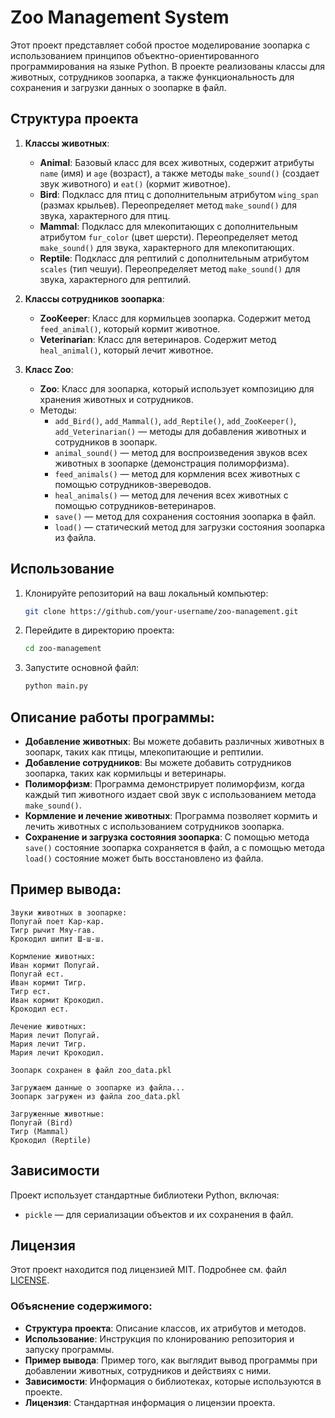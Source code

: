 # Zoo Management System

Этот проект представляет собой простое моделирование зоопарка с использованием принципов объектно-ориентированного программирования на языке Python. В проекте реализованы классы для животных, сотрудников зоопарка, а также функциональность для сохранения и загрузки данных о зоопарке в файл.

## Структура проекта

1. **Классы животных**:
    - **Animal**: Базовый класс для всех животных, содержит атрибуты `name` (имя) и `age` (возраст), а также методы `make_sound()` (создает звук животного) и `eat()` (кормит животное).
    - **Bird**: Подкласс для птиц с дополнительным атрибутом `wing_span` (размах крыльев). Переопределяет метод `make_sound()` для звука, характерного для птиц.
    - **Mammal**: Подкласс для млекопитающих с дополнительным атрибутом `fur_color` (цвет шерсти). Переопределяет метод `make_sound()` для звука, характерного для млекопитающих.
    - **Reptile**: Подкласс для рептилий с дополнительным атрибутом `scales` (тип чешуи). Переопределяет метод `make_sound()` для звука, характерного для рептилий.

2. **Классы сотрудников зоопарка**:
    - **ZooKeeper**: Класс для кормильцев зоопарка. Содержит метод `feed_animal()`, который кормит животное.
    - **Veterinarian**: Класс для ветеринаров. Содержит метод `heal_animal()`, который лечит животное.

3. **Класс Zoo**:
    - **Zoo**: Класс для зоопарка, который использует композицию для хранения животных и сотрудников. 
    - Методы:
        - `add_Bird()`, `add_Mammal()`, `add_Reptile()`, `add_ZooKeeper()`, `add_Veterinarian()` — методы для добавления животных и сотрудников в зоопарк.
        - `animal_sound()` — метод для воспроизведения звуков всех животных в зоопарке (демонстрация полиморфизма).
        - `feed_animals()` — метод для кормления всех животных с помощью сотрудников-звереводов.
        - `heal_animals()` — метод для лечения всех животных с помощью сотрудников-ветеринаров.
        - `save()` — метод для сохранения состояния зоопарка в файл.
        - `load()` — статический метод для загрузки состояния зоопарка из файла.

## Использование

1. Клонируйте репозиторий на ваш локальный компьютер:

    ```bash
    git clone https://github.com/your-username/zoo-management.git
    ```

2. Перейдите в директорию проекта:

    ```bash
    cd zoo-management
    ```

3. Запустите основной файл:

    ```bash
    python main.py
    ```

## Описание работы программы:

- **Добавление животных**: Вы можете добавить различных животных в зоопарк, таких как птицы, млекопитающие и рептилии.
- **Добавление сотрудников**: Вы можете добавить сотрудников зоопарка, таких как кормильцы и ветеринары.
- **Полиморфизм**: Программа демонстрирует полиморфизм, когда каждый тип животного издает свой звук с использованием метода `make_sound()`.
- **Кормление и лечение животных**: Программа позволяет кормить и лечить животных с использованием сотрудников зоопарка.
- **Сохранение и загрузка состояния зоопарка**: С помощью метода `save()` состояние зоопарка сохраняется в файл, а с помощью метода `load()` состояние может быть восстановлено из файла.

## Пример вывода:

```text
Звуки животных в зоопарке:
Попугай поет Кар-кар.
Тигр рычит Мяу-гав.
Крокодил шипит Ш-ш-ш.

Кормление животных:
Иван кормит Попугай.
Попугай ест.
Иван кормит Тигр.
Тигр ест.
Иван кормит Крокодил.
Крокодил ест.

Лечение животных:
Мария лечит Попугай.
Мария лечит Тигр.
Мария лечит Крокодил.

Зоопарк сохранен в файл zoo_data.pkl

Загружаем данные о зоопарке из файла...
Зоопарк загружен из файла zoo_data.pkl

Загруженные животные:
Попугай (Bird)
Тигр (Mammal)
Крокодил (Reptile)
```
## Зависимости

Проект использует стандартные библиотеки Python, включая:
- `pickle` — для сериализации объектов и их сохранения в файл.

## Лицензия

Этот проект находится под лицензией MIT. Подробнее см. файл [LICENSE](LICENSE).


### Объяснение содержимого:

- **Структура проекта**: Описание классов, их атрибутов и методов.
- **Использование**: Инструкция по клонированию репозитория и запуску программы.
- **Пример вывода**: Пример того, как выглядит вывод программы при добавлении животных, сотрудников и действиях с ними.
- **Зависимости**: Информация о библиотеках, которые используются в проекте.
- **Лицензия**: Стандартная информация о лицензии проекта.
